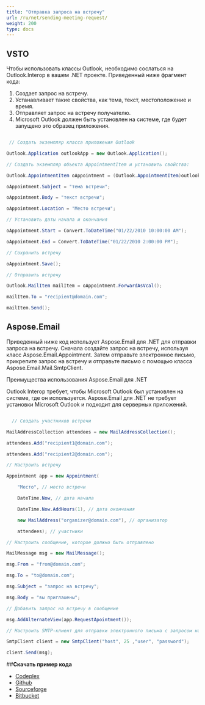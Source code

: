 ```yaml
---
title: "Отправка запроса на встречу"
url: /ru/net/sending-meeting-request/
weight: 200
type: docs
---
```



## **VSTO**
Чтобы использовать классы Outlook, необходимо сослаться на Outlook.Interop в вашем .NET проекте. Приведенный ниже фрагмент кода:

1. Создает запрос на встречу.
1. Устанавливает такие свойства, как тема, текст, местоположение и время.
1. Отправляет запрос на встречу получателю.
1. Microsoft Outlook должен быть установлен на системе, где будет запущено это образец приложения.

``` cs

 // Создать экземпляр класса приложения Outlook

Outlook.Application outlookApp = new Outlook.Application();

// Создать экземпляр объекта AppointmentItem и установить свойства:

Outlook.AppointmentItem oAppointment = (Outlook.AppointmentItem)outlookApp.CreateItem(Outlook.OlItemType.olAppointmentItem);

oAppointment.Subject = "тема встречи";

oAppointment.Body = "текст встречи";

oAppointment.Location = "Место встречи";

// Установить даты начала и окончания

oAppointment.Start = Convert.ToDateTime("01/22/2010 10:00:00 AM");

oAppointment.End = Convert.ToDateTime("01/22/2010 2:00:00 PM");

// Сохранить встречу

oAppointment.Save();

// Отправить встречу

Outlook.MailItem mailItem = oAppointment.ForwardAsVcal();

mailItem.To = "recipient@domain.com";

mailItem.Send();

```
## **Aspose.Email**
Приведенный ниже код использует Aspose.Email для .NET для отправки запроса на встречу. Сначала создайте запрос на встречу, используя класс Aspose.Email.Appointment. Затем отправьте электронное письмо, прикрепите запрос на встречу и отправьте письмо с помощью класса Aspose.Email.Mail.SmtpClient.

Преимущества использования Aspose.Email для .NET

Outlook Interop требует, чтобы Microsoft Outlook был установлен на системе, где он используется. Aspose.Email для .NET не требует установки Microsoft Outlook и подходит для серверных приложений.

``` cs

  // Создать участников встречи

MailAddressCollection attendees = new MailAddressCollection();

attendees.Add("recipient1@domain.com");

attendees.Add("recipient2@domain.com");

// Настроить встречу

Appointment app = new Appointment(

    "Место", // место встречи

    DateTime.Now, // дата начала

    DateTime.Now.AddHours(1), // дата окончания

    new MailAddress("organizer@domain.com"), // организатор

    attendees); // участники

// Настроить сообщение, которое должно быть отправлено

MailMessage msg = new MailMessage();

msg.From = "from@domain.com";

msg.To = "to@domain.com";

msg.Subject = "запрос на встречу";

msg.Body = "вы приглашены";

// Добавить запрос на встречу в сообщение

msg.AddAlternateView(app.RequestApointment());

// Настроить SMTP-клиент для отправки электронного письма с запросом на встречу

SmtpClient client = new SmtpClient("host", 25 ,"user", "password");

client.Send(msg);

```
##**Скачать пример кода**
- [Codeplex](https://asposevsto.codeplex.com/downloads/get/772944)
- [Github](https://github.com/aspose-email/Aspose.Email-for-.NET/releases/download/AsposeEmailVsVSTOv1.1/Sending.Meeting.Request.Aspose.Email.zip)
- [Sourceforge](https://sourceforge.net/projects/asposevsto/files/Aspose.Email%20Vs%20VSTO%20Outlook/Sending%20Meeting%20Request%20\(Aspose.Email\).zip/download)
- [Bitbucket](https://bitbucket.org/asposemarketplace/aspose-for-vsto/downloads/Sending%20Meeting%20Request%20\(Aspose.Email\).zip)